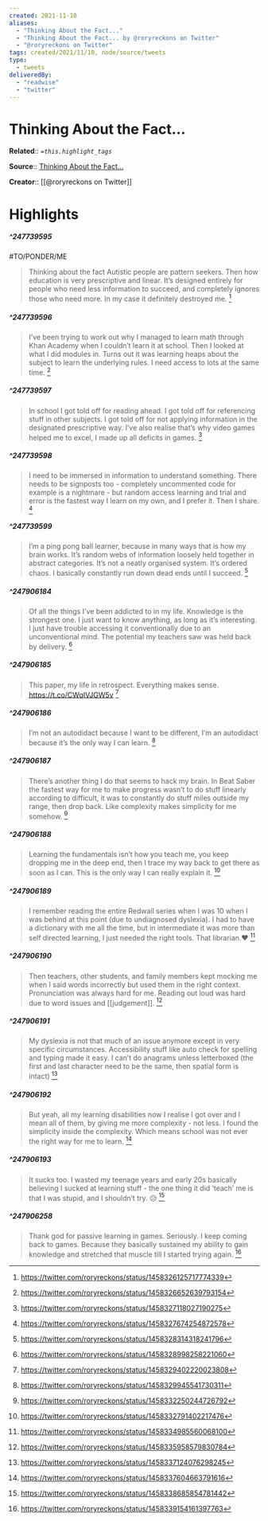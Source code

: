 ```yaml
---
created: 2021-11-10
aliases:
  - "Thinking About the Fact..."
  - "Thinking About the Fact... by @roryreckons on Twitter"
  - "@roryreckons on Twitter"
tags: created/2021/11/10, node/source/tweets
type: 
  - tweets
deliveredBy: 
  - "readwise"
  - "twitter"
---
```

# Thinking About the Fact...

**Related**:: 
*`=this.highlight_tags`*

**Source**:: [Thinking About the Fact...](https://twitter.com/roryreckons/status/1458326125717774339)

**Creator**:: [[@roryreckons on Twitter]]

# Highlights
##### ^247739595
#TO/PONDER/ME  
> Thinking about the fact Autistic people are pattern seekers. Then how education is very prescriptive and linear. It’s designed entirely for people who need less information to succeed, and completely ignores those who need more. In my case it definitely destroyed me. 
  [^247739595]

[^247739595]: https://twitter.com/roryreckons/status/1458326125717774339

##### ^247739596
  
> I’ve been trying to work out why I managed to learn math through Khan Academy when I couldn’t learn it at school. Then I looked at what I did modules in. Turns out it was learning heaps about the subject to learn the underlying rules. I need access to lots at the same time. 
  [^247739596]

[^247739596]: https://twitter.com/roryreckons/status/1458326652639793154

##### ^247739597
  
> In school I got told off for reading ahead. I got told off for referencing stuff in other subjects. I got told off for not applying information in the designated prescriptive way. I’ve also realise that’s why video games helped me to excel, I made up all deficits in games. 
  [^247739597]

[^247739597]: https://twitter.com/roryreckons/status/1458327118027190275

##### ^247739598
  
> I need to be immersed in information to understand something. There needs to be signposts too - completely uncommented code for example is a nightmare - but random access learning and trial and error is the fastest way I learn on my own, and I prefer it. Then I share. 
  [^247739598]

[^247739598]: https://twitter.com/roryreckons/status/1458327674254872578

##### ^247739599
  
> I’m a ping pong ball learner, because in many ways that is how my brain works. It’s random webs of information loosely held together in abstract categories. It’s not a neatly organised system. It’s ordered chaos. I basically constantly run down dead ends until I succeed. 
  [^247739599]

[^247739599]: https://twitter.com/roryreckons/status/1458328314318241796

##### ^247906184
  
> Of all the things I’ve been addicted to in my life. Knowledge is the strongest one. I just want to know anything, as long as it’s interesting. I just have trouble accessing it conventionally due to an unconventional mind. The potential my teachers saw was held back by delivery. 
  [^247906184]

[^247906184]: https://twitter.com/roryreckons/status/1458328998258221060

##### ^247906185
  
> This paper, my life in retrospect. Everything makes sense.
> https://t.co/CWqIVJGW5v 
  [^247906185]

[^247906185]: https://twitter.com/roryreckons/status/1458329402220023808

##### ^247906186
  
> I’m not an autodidact because I want to be different, I’m an autodidact because it’s the only way I can learn. 
  [^247906186]

[^247906186]: https://twitter.com/roryreckons/status/1458329945541730311

##### ^247906187
  
> There’s another thing I do that seems to hack my brain. In Beat Saber the fastest way for me to make progress wasn’t to do stuff linearly according to difficult, it was to constantly do stuff miles outside my range, then drop back. Like complexity makes simplicity for me somehow. 
  [^247906187]

[^247906187]: https://twitter.com/roryreckons/status/1458332250244726792

##### ^247906188
  
> Learning the fundamentals isn’t how you teach me, you keep dropping me in the deep end, then I trace my way back to get there as soon as I can. This is the only way I can really explain it. 
  [^247906188]

[^247906188]: https://twitter.com/roryreckons/status/1458332791402217476

##### ^247906189
  
> I remember reading the entire Redwall series when I was 10 when I was behind at this point (due to undiagnosed dyslexia). I had to have a dictionary with me all the time, but in intermediate it was more than self directed learning, I just needed the right tools. That librarian.❤️ 
  [^247906189]

[^247906189]: https://twitter.com/roryreckons/status/1458334985560068100

##### ^247906190
  
> Then teachers, other students, and family members kept mocking me when I said words incorrectly but used them in the right context. Pronunciation was always hard for me. Reading out loud was hard due to word issues and [[judgement]]. 
  [^247906190]

[^247906190]: https://twitter.com/roryreckons/status/1458335958579830784

##### ^247906191
  
> My dyslexia is not that much of an issue anymore except in very specific circumstances. Accessibility stuff like auto check for spelling and typing made it easy. I can’t do anagrams unless letterboxed (the first and last character need to be the same, then spatial form is intact) 
  [^247906191]

[^247906191]: https://twitter.com/roryreckons/status/1458337124076298245

##### ^247906192
  
> But yeah, all my learning disabilities now I realise I got over and I mean all of them, by giving me more complexity - not less. I found the simplicity inside the complexity. Which means school was not ever the right way for me to learn. 
  [^247906192]

[^247906192]: https://twitter.com/roryreckons/status/1458337604663791616

##### ^247906193
  
> It sucks too. I wasted my teenage years and early 20s basically believing I sucked at learning stuff - the one thing it did ‘teach’ me is that I was stupid, and I shouldn’t try. 😥 
  [^247906193]

[^247906193]: https://twitter.com/roryreckons/status/1458338685854781442

##### ^247906258
  
> Thank god for passive learning in games. Seriously. I keep coming back to games. Because they basically sustained my ability to gain knowledge and stretched that muscle till I started trying again. 
  [^247906258]

[^247906258]: https://twitter.com/roryreckons/status/1458339154161397763

